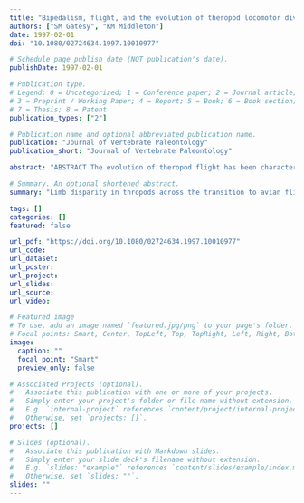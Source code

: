 ```yaml
---
title: "Bipedalism, flight, and the evolution of theropod locomotor diversity"
authors: ["SM Gatesy", "KM Middleton"]
date: 1997-02-01
doi: "10.1080/02724634.1997.10010977"

# Schedule page publish date (NOT publication's date).
publishDate: 1997-02-01

# Publication type.
# Legend: 0 = Uncategorized; 1 = Conference paper; 2 = Journal article;
# 3 = Preprint / Working Paper; 4 = Report; 5 = Book; 6 = Book section;
# 7 = Thesis; 8 = Patent
publication_types: ["2"]

# Publication name and optional abbreviated publication name.
publication: "Journal of Vertebrate Paleontology"
publication_short: "Journal of Vertebrate Paleontology"

abstract: "ABSTRACT The evolution of theropod flight has been characterized as a shift from one to three locomotor modules. Basal theropods, which were terrestrial bipeds, had a single locomotor module composed of the hind limb and tail. In birds, aerial locomotion was acquired with the origination of the wing module and a decoupling of the hind limb and tail into separate pelvic and caudal modules. This increase in modularity is thought to have granted birds more locomotor ?options? than non-avian theropods. More specifically, an aerial locomotor system could have eased constraints on the hind limb and allowed specialization for habitats and lifestyles unavailable to non-birds. If so, bird hind limbs should be more disparate than those of non-avian theropods. We addressed this hypothesis by visualizing one aspect of limb design, the proportions of the three main segments, using ternary diagrams. Our results show that avian hind limb proportions are much more disparate than those of non-avian theropods. This broad range of limb design correlates with a radiation in locomotor diversity founded on three locomotor modules. We propose that birds have reached regions of proportion morphospace that are off limits to bipeds with only one locomotor module. In comparison, the limbs of non-avian theropods are conservatively proportioned. Despite great variation in body size, theropods other than birds do not exhibit specializations for locomotion other than terrestrial bipedalism. Although other aspects of size and shape need to be analyzed, the relationship between modular flexibility and morphological disparity appears to play an important role in theropod locomotor evolution."

# Summary. An optional shortened abstract.
summary: "Limb disparity in thropods across the transition to avian flight."

tags: []
categories: []
featured: false

url_pdf: "https://doi.org/10.1080/02724634.1997.10010977"
url_code:
url_dataset:
url_poster:
url_project:
url_slides:
url_source:
url_video:

# Featured image
# To use, add an image named `featured.jpg/png` to your page's folder. 
# Focal points: Smart, Center, TopLeft, Top, TopRight, Left, Right, BottomLeft, Bottom, BottomRight.
image:
  caption: ""
  focal_point: "Smart"
  preview_only: false

# Associated Projects (optional).
#   Associate this publication with one or more of your projects.
#   Simply enter your project's folder or file name without extension.
#   E.g. `internal-project` references `content/project/internal-project/index.md`.
#   Otherwise, set `projects: []`.
projects: []

# Slides (optional).
#   Associate this publication with Markdown slides.
#   Simply enter your slide deck's filename without extension.
#   E.g. `slides: "example"` references `content/slides/example/index.md`.
#   Otherwise, set `slides: ""`.
slides: ""
---
```

